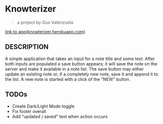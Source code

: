 # Knowterizer
> a project by Gus Valenzuela

[link to app(knowterizer.herokuapp.com)](knowterizer.herokuapp.com)

## DESCRIPTION
A simple application that takes an input for a note title and some text. After both inputs are populated a save button appears; it will save the note on the server and make it available in a note list. The save button may either update an existing note or, if a completely new note, save it and append it to the list. A new note is started with a click of the "NEW" button. 


## TODOs
- Create Dark/Light Mode toggle
- Fix footer overall
- Add "updated / saved" text when action occurs
